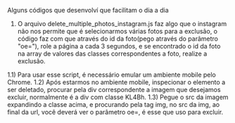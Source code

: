 Alguns códigos que desenvolví que facilitam o dia a dia

1) O arquivo delete_multiple_photos_instagram.js faz algo que o instagram não nos permite que é selecionarmos várias fotos para a exclusão, o código faz com que através do id da foto(pego através do parâmetro "oe="), role a página a cada 3 segundos, e se encontrado o id da foto na array de valores das classes correspondentes a foto, realize a exclusão.

1.1) Para usar esse script, é necessário emular um ambiente mobile pelo Chrome.
1.2) Após estarmos no ambiente mobile, inspecionar o elemento a ser deletado, procurar pela div correspondente a imagem que desejamos excluir, normalmente é a div com classe KL4Bh.
1.3) Pegue o src da imagem expandindo a classe acima, e procurando pela tag img, no src da img, ao final da url, você deverá ver o parâmetro oe=, é esse que uso para excluir.
